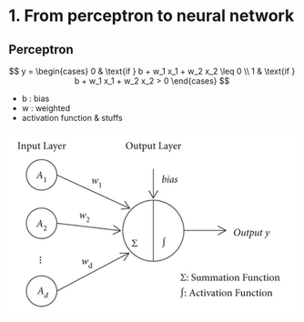 # 1. From perceptron to neural network

## Perceptron
$$
y = 
\begin{cases} 
0 & \text{if } b + w_1 x_1 + w_2 x_2 \leq 0 \\
1 & \text{if } b + w_1 x_1 + w_2 x_2 > 0
\end{cases}
$$
- b : bias
- w : weighted
- activation function & stuffs


![Perceptron with bias](./SinglePerceptron.png)
